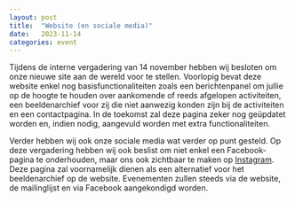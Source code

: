 ```yaml
---
layout: post
title:  "Website (en sociale media)"
date:   2023-11-14
categories: event
---
```


Tijdens de interne vergadering van 14 november hebben wij besloten om onze nieuwe site aan de wereld voor te stellen.
Voorlopig bevat deze website enkel nog basisfunctionaliteiten zoals een berichtenpanel om jullie op de hoogte te houden over aankomende of reeds afgelopen activiteiten,
een beeldenarchief voor zij die niet aanwezig konden zijn bij de activiteiten en een contactpagina.
In de toekomst zal deze pagina zeker nog geüpdatet worden en, indien nodig, aangevuld worden met extra functionaliteiten.

Verder hebben wij ook onze sociale media wat verder op punt gesteld. Op deze vergadering hebben wij ook beslist om niet enkel een Facebook-pagina te onderhouden,
maar ons ook zichtbaar te maken op <a href = "https://www.instagram.com/tumainivzw/">Instagram</a>. Deze pagina zal voornamelijk dienen als een alternatief voor het beeldenarchief op de website. Evenementen zullen steeds via de website, de mailinglijst en via Facebook aangekondigd worden.